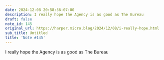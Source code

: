 ```yaml
---
date: 2024-12-08 20:58:56-07:00
description: I really hope the Agency is as good as The Bureau
draft: false
note_id: 145
original_url: https://harper.micro.blog/2024/12/08/i-really-hope.html
sub_title: Untitled
title: 'Note #145'
---
```


I really hope the Agency is as good as The Bureau